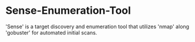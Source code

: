 # Sense-Enumeration-Tool
'Sense' is a target discovery and enumeration tool that utilizes 'nmap' along 'gobuster' for automated initial scans.
